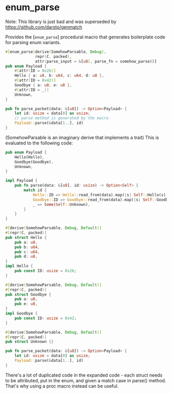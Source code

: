 # enum_parse

Note: This library is just bad and was superseded by https://github.com/darsto/genmatch

Provides the [`enum_parse`] procedural macro that generates boilerplate code for parsing enum variants.

```rust
#[enum_parse(derive(SomehowParsable, Debug),
             repr(C, packed),
             attr(parse_input = &[u8], parse_fn = somehow_parse))]
pub enum Payload {
    #[attr(ID = 0x2b)]
    Hello { a: u8, b: u64, c: u64, d: u8 },
    #[attr(ID = 0x42)]
    Goodbye { a: u8, e: u8 },
    #[attr(ID = _)]
    Unknown,
}

pub fn parse_packet(data: &[u8]) -> Option<Payload> {
    let id: usize = data[0] as usize;
    // parse method is generated by the macro
    Payload::parse(&data[1..], id)
}
```

(SomehowParsable is an imaginary derive that implements a trait)
This is evaluated to the following code:

```rust
pub enum Payload {
    Hello(Hello),
    Goodbye(Goodbye),
    Unknown,
}

impl Payload {
    pub fn parse(data: &[u8], id: usize) -> Option<Self> {
        match id {
            Hello::ID => Hello::read_from(data).map(|s| Self::Hello(s)),
            Goodbye::ID => Goodbye::read_from(data).map(|s| Self::Goodbye(s)),
            _ => Some(Self::Unknown),
        }
    }
}

#[derive(SomehowParsable, Debug, Default)]
#[repr(C, packed)]
pub struct Hello {
    pub a: u8,
    pub b: u64,
    pub c: u64,
    pub d: u8,
}
impl Hello {
    pub const ID: usize = 0x2b;
}

#[derive(SomehowParsable, Debug, Default)]
#[repr(C, packed)]
pub struct Goodbye {
    pub a: u8,
    pub e: u8,
}
impl Goodbye {
    pub const ID: usize = 0x42;
}

#[derive(SomehowParsable, Debug, Default)]
#[repr(C, packed)]
pub struct Unknown {}

pub fn parse_packet(data: &[u8]) -> Option<Payload> {
    let id: usize = data[0] as usize;
    Payload::parse(&data[1..], id)
}
```

There's a lot of duplicated code in the expanded code - each struct needs to be attributed, put in the enum, and given a match case in parse() method. That's why using a proc macro instead can be useful.
